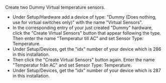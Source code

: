 Create two Dummy Virtual temperature sensors.

* Under Setup/Hardware add a device of type: "Dummy (Does nothing, use for virtual switches only)" with the name "Virtual Sensors".
* In the corresponding entry of your just created "Dummy" hardware, click the "Create Virtual Sensors" button that appear following the type. Then enter the name "Temperatur till AC" and set Sensor Type: Temperature.
* Under Setup/Devices, get the "idx" number of your device which is 286 in this installation.
* Then click the "Create Virtual Sensors" button again. Enter the name "Temperatur från AC" and set Sensor Type: Temperature.
* Under Setup/Devices, get the "idx" number of your device which is 287 in this installation.

